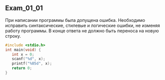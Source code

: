 ## Exam_01_01
При написании программы была допущена ошибка. Необходимо исправить синтаксические, стилевые и логические ошибки, не изменяя работу программы. В конце ответа не должно быть переноса на новую строку. 
```C
#include <stdio.h>
int main(void) {
   int x = 0;
   scanf("%d", x);
   printf("%05d", x);
   return 0;
}
```